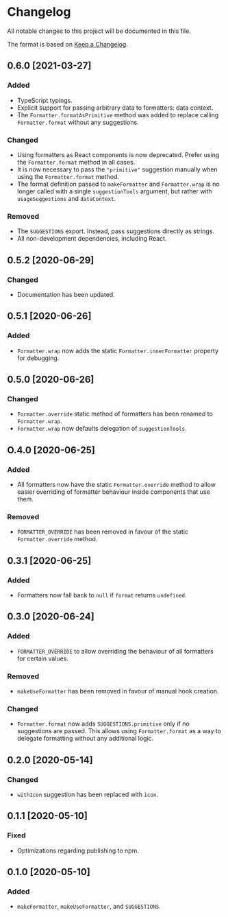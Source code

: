 # Changelog

All notable changes to this project will be documented in this file.

The format is based on [Keep a Changelog](https://keepachangelog.com/en/1.0.0/).

## 0.6.0 [2021-03-27]

### Added

- TypeScript typings.
- Explicit support for passing arbitrary data to formatters: data context.
- The `Formatter.formatAsPrimitive` method was added to replace calling `Formatter.format` without any suggestions.

### Changed

- Using formatters as React components is now deprecated. Prefer using the `Formatter.format` method in all cases.
- It is now necessary to pass the `"primitive"` suggestion manually when using the `Formatter.format` method.
- The format definition passed to `makeFormatter` and `Formatter.wrap` is no longer called with a single `suggestionTools` argument, but rather with `usageSuggestions` and `dataContext`.

### Removed

- The `SUGGESTIONS` export. Instead, pass suggestions directly as strings.
- All non-development dependencies, including React.

## 0.5.2 [2020-06-29]

### Changed

- Documentation has been updated.

## 0.5.1 [2020-06-26]

### Added

- `Formatter.wrap` now adds the static `Formatter.innerFormatter` property for debugging.

## 0.5.0 [2020-06-26]

### Changed

- `Formatter.override` static method of formatters has been renamed to `Formatter.wrap`.
- `Formatter.wrap` now defaults delegation of `suggestionTools`.

## O.4.0 [2020-06-25]

### Added

- All formatters now have the static `Formatter.override` method to allow easier overriding of formatter behaviour inside components that use them.

### Removed

- `FORMATTER_OVERRIDE` has been removed in favour of the static `Formatter.override` method.

## 0.3.1 [2020-06-25]

### Added

- Formatters now fall back to `null` if `format` returns `undefined`.

## 0.3.0 [2020-06-24]

### Added

- `FORMATTER_OVERRIDE` to allow overriding the behaviour of all formatters for certain values.

### Removed

- `makeUseFormatter` has been removed in favour of manual hook creation.

### Changed

- `Formatter.format` now adds `SUGGESTIONS.primitive` only if no suggestions are passed. This allows using `Formatter.format` as a way to delegate formatting without any additional logic.

## 0.2.0 [2020-05-14]

### Changed

- `withIcon` suggestion has been replaced with `icon`.

## 0.1.1 [2020-05-10]

### Fixed

- Optimizations regarding publishing to npm.

## 0.1.0 [2020-05-10]

### Added

- `makeFormatter`, `makeUseFormatter`, and `SUGGESTIONS`.
